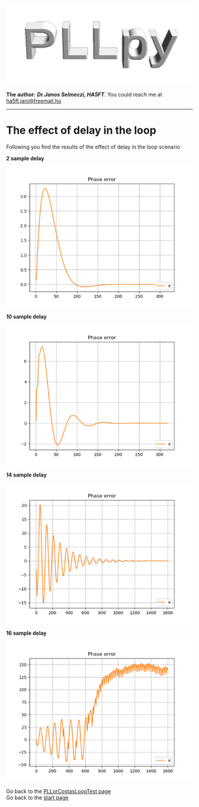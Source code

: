 ![pllpy logo](images/pllpy_logo.svg  "pllpy")

**The author:** ***Dr.Janos Selmeczi, HA5FT***. You could reach me at <ha5ft.jani@freemail.hu>
***
# The effect of delay in the loop

Following you find the results of the effect of delay in the loop scenario

**2 sample delay**

![2 sample delay](results/pll_df8_BL4_N1250_M5000_type2_phase_error.png  "2 sample delay")

**10 sample delay**

![8 sample delay](results/pll_df8_BL4_N1250_M25000_type2_phase_error.png  "8 sample delay")

**14 sample delay**

![14 sample delay](results/pll_df8_BL4_N1250_M35000_type2_phase_error_10sec.png  "14 sample delay")

**16 sample delay**

![16 sample delay](results/pll_df8_BL4_N1250_M40000_type2_phase_error_10sec.png  "16 sample delay")

Go back to the [PLLorCostasLoopTest page](test_PLLorCostasLoopTest.md)\
Go back to the [start page](../README.md)
